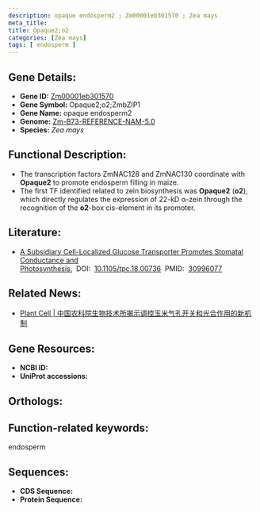 ```yaml
---
description: opaque endosperm2 ; Zm00001eb301570 ; Zea mays
meta_title:
title: Opaque2;o2
categories: [Zea mays]
tags: [ endosperm ]
---
```


## Gene Details:
- **Gene ID:**	[Zm00001eb301570]()
- **Gene Symbol:** Opaque2;o2;ZmbZIP1
- **Gene Name:** opaque endosperm2
- **Genome:** [Zm-B73-REFERENCE-NAM-5.0]()
- **Species:** *Zea mays*

## Functional Description:
   - The transcription factors ZmNAC128 and ZmNAC130 coordinate with **Opaque2** to promote endosperm filling in maize.
   - The first TF identified related to zein biosynthesis was **Opaque2** (**o2**), which directly regulates the expression of 22-kD α-zein through the recognition of the **o2**-box cis-element in its promoter.

## Literature:
   - [A Subsidiary Cell-Localized Glucose Transporter Promotes Stomatal Conductance and Photosynthesis.]( https://academic.oup.com/plcell/article/31/6/1328/5985672?login=true)&nbsp;&nbsp;DOI:&nbsp;&nbsp;[10.1105/tpc.18.00736](https://academic.oup.com/plcell/article/31/6/1328/5985672?login=true)&nbsp;&nbsp;PMID:&nbsp;&nbsp;[30996077](https://pubmed.ncbi.nlm.nih.gov/30996077/)

## Related News:
   - [Plant Cell | 中国农科院生物技术所揭示调控玉米气孔开关和光合作用的新机制](https://mp.weixin.qq.com/s?__biz=MzU3ODY3MDM0NA==&mid=2247490407&idx=3&sn=9ef4440e20bac174261ed09beca215c9&chksm=fd708100ca070816484e85ef4f50073485a7cab7fdfaae02cc5de699554dfe71fd1b9eed0bc1&scene=27#wechat_redirect)

## Gene Resources:
- **NCBI ID:** [](https://www.ncbi.nlm.nih.gov/gene/?term=)
- **UniProt accessions:** [](https://www.uniprot.org/uniprotkb//entry)

## Orthologs:

## Function-related keywords:
endosperm

## Sequences:
- **CDS Sequence:**
- **Protein Sequence:**
